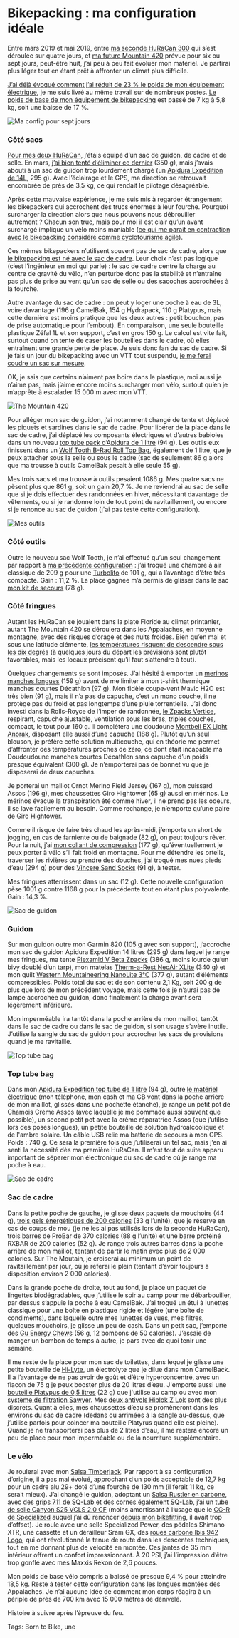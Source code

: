 # Bikepacking : ma configuration idéale

Entre mars 2019 et mai 2019, entre [ma seconde HuRaCan 300](https://tcrouzet.com/2019/03/15/dune-huracan-a-lautre/) qui s’est déroulée sur quatre jours, et [ma future Mountain 420](https://tcrouzet.com/2019/04/08/comment-preparer-un-raid-bikepacking/) prévue pour six ou sept jours, peut-être huit, j’ai peu à peu fait évoluer mon matériel. Je partirai plus léger tout en étant prêt à affronter un climat plus difficile.<span id="more-51553"></span>

[J’ai déjà évoqué comment j’ai réduit de 23 % le poids de mon équipement électrique](#), je me suis livré au même travail sur de nombreux postes. [Le poids de base de mon équipement de bikepacking](https://tcrouzet.com/2019/05/05/le-bikepacking-cest-quoi/) est passé de 7 kg à 5,8 kg, soit une baisse de 17 %.

![Ma config pour sept jours](https://tcrouzet.comhttps://tcrouzet.com/images_tc/2019/05/bikepacking2-600x448.jpg)

### Côté sacs

[Pour mes deux HuRaCan](https://tcrouzet.com/2019/03/07/bikepacking-de-la-theorie-a-la-pratique/), j’étais équipé d’un sac de guidon, de cadre et de selle. En mars, [j’ai bien tenté d’éliminer ce dernier](https://tcrouzet.com/2019/03/07/bikepacking-de-la-theorie-a-la-pratique/) (350 g), mais j’avais abouti à un sac de guidon trop lourdement chargé (un [Apidura Expédition de 14L](https://www.apidura.com/shop/expedition-handlebar-pack/), 295 g). Avec l’éclairage et le GPS, ma direction se retrouvait encombrée de près de 3,5 kg, ce qui rendait le pilotage désagréable.

Après cette mauvaise expérience, je me suis mis à regarder étrangement les bikepackers qui accrochent des trucs énormes à leur fourche. Pourquoi surcharger la direction alors que nous pouvons nous débrouiller autrement ? Chacun son truc, mais pour moi il est clair qu’un avant surchargé implique un vélo moins maniable ([ce qui me parait en contraction avec le bikepacking considéré comme cyclotourisme agile](https://tcrouzet.com/2019/05/05/le-bikepacking-cest-quoi/)).

Ces mêmes bikepackers n’utilisent souvent pas de sac de cadre, alors que [le bikepacking est né avec le sac de cadre](https://tcrouzet.com/2019/04/01/une-breve-histoire-du-bikepacking/). Leur choix n’est pas logique (c’est l’ingénieur en moi qui parle) : le sac de cadre centre la charge au centre de gravité du vélo, n’en perturbe donc pas la stabilité et n’entraîne pas plus de prise au vent qu’un sac de selle ou des sacoches accrochées à la fourche.

Autre avantage du sac de cadre : on peut y loger une poche à eau de 3L, voire davantage (196 g CamelBak, 154 g Hydrapack, 110 g Platypus, mais cette dernière est moins pratique que les deux autres : petit bouchon, pas de prise automatique pour l’embout). En comparaison, une seule bouteille plastique Zéfal 1L et son support, c’est en gros 150 g. Le calcul est vite fait, surtout quand on tente de caser les bouteilles dans le cadre, où elles entraînent une grande perte de place. Je suis donc fan du sac de cadre. Si je fais un jour du bikepacking avec un VTT tout suspendu, [je me ferai coudre un sac sur mesure](https://www.youtube.com/watch?v=oWDRiexLA0I&feature=youtu.be).

OK, je sais que certains n’aiment pas boire dans le plastique, moi aussi je n’aime pas, mais j’aime encore moins surcharger mon vélo, surtout qu’en je m’apprête à escalader 15 000 m avec mon VTT.

![The Mountain 420](https://tcrouzet.comhttps://tcrouzet.com/images_tc/2019/05/huracan-600x294.jpg)

Pour alléger mon sac de guidon, j’ai notamment changé de tente et déplacé les piquets et sardines dans le sac de cadre. Pour libérer de la place dans le sac de cadre, j’ai déplacé les composants électriques et d’autres babioles dans un nouveau [top tube pack d’Apidura de 1 litre](https://www.apidura.com/shop/backcountry-top-tube-pack/) (94 g). Les outils eux finissent dans un [Wolf Tooth B-Rad Roll Top Bag](https://www.wolftoothcomponents.com/collections/b-rad-system/products/b-rad-roll-top-bag), également de 1 litre, que je peux attacher sous la selle ou sous le cadre (sac de seulement 86 g alors que ma trousse à outils CamelBak pesait à elle seule 55 g).

Mes trois sacs et ma trousse à outils pesaient 1086 g. Mes quatre sacs ne pèsent plus que 861 g, soit un gain 20,7 %. Je ne reviendrai au sac de selle que si je dois effectuer des randonnées en hiver, nécessitant davantage de vêtements, ou si je randonne loin de tout point de ravitaillement, ou encore si je renonce au sac de guidon (j'ai pas testé cette configuration).

![Mes outils](https://tcrouzet.comhttps://tcrouzet.com/images_tc/2019/05/P1090743-600x450.jpg)

### Côté outils

Outre le nouveau sac Wolf Tooth, je n’ai effectué qu’un seul changement par rapport à [ma précédente configuration](https://tcrouzet.com/2019/03/07/bikepacking-de-la-theorie-a-la-pratique/) : j’ai troqué une chambre à air classique de 209 g pour une [Turbolito](https://www.tubolito.com/en/product/tubo-mtb/) de 101 g, qui a l’avantage d’être très compacte. Gain : 11,2 %. La place gagnée m’a permis de glisser dans le sac [mon kit de secours](https://www.amazon.com/Kit-Lightweight-Convenient-Emergency-Waterproof/dp/B00DV4H45Q/) (78 g).

### Côté fringues

Autant les HuRaCan se jouaient dans la plate Floride au climat printanier, autant The Mountain 420 se déroulera dans les Appalaches, en moyenne montagne, avec des risques d’orage et des nuits froides. Bien qu’en mai et sous une latitude clémente, [les températures risquent de descendre sous les dix degrés](https://www.accuweather.com/en/us/blue-ridge-ga/30513/month/332417?monyr=5/01/2019) (à quelques jours du départ les prévisions sont plutôt favorables, mais les locaux précisent qu’il faut s’attendre à tout).

Quelques changements se sont imposés. J’ai hésité à emporter un [merinos manches longues](https://www.ramblersway.com/mens/rambouillet-merino-wool/wool-crew-neck-tee-long-sleeve) (159 g) avant de me limiter à mon t-shirt thermique manches courtes Décathlon (97 g). Mon fidèle coupe-vent Mavic H2O est très bien (91 g), mais il n’a pas de capuche, c’est un mono couche, il ne protège pas du froid et pas longtemps d’une pluie torrentielle. J’ai donc investi dans la Rolls-Royce de l’imper de randonnée, [le Zpacks Vertice](https://zpacks.com/products/vertice-rain-jacket), respirant, capuche ajustable, ventilation sous les bras, triples couches, compact, le tout pour 160 g. Il complétera une doudoune [Montbell EX Light Anorak](https://www.montbell.us/products/disp.php?cat_id=25010&p_id=2301211&gen_cd=1), disposant elle aussi d’une capuche (188 g). Plutôt qu’un seul blouson, je préfère cette solution multicouche, qui en théorie me permet d’affronter des températures proches de zéro, ce dont était incapable ma Doudoudoune manches courtes Décathlon sans capuche d’un poids presque équivalent (300 g). Je n’emporterai pas de bonnet vu que je disposerai de deux capuches.

Je porterai un maillot Ornot Merino Field Jersey (167 g), mon cuissard Assos (196 g), mes chaussettes Giro Hightower (65 g) aussi en mérinos. Le mérinos évacue la transpiration été comme hiver, il ne prend pas les odeurs, il se lave facilement au besoin. Comme rechange, je n’emporte qu’une paire de Giro Hightower.

Comme il risque de faire très chaud les après-midi, j’emporte un short de jogging, en cas de farniente ou de baignade (82 g), on peut toujours rêver. Pour la nuit, j’ai [mon collant de compression](https://www.2xu.com/us/p/refresh-recovery-compression-tights/MA4419b.html?dwvar_MA4419b_color=BLACK_NERO#start=1) (177 g), qu’éventuellement je peux porter à vélo s’il fait froid en montagne. Pour me détendre les orteils, traverser les rivières ou prendre des douches, j’ai troqué mes nues pieds d’eau (294 g) pour des [Vincere Sand Socks](https://sandsocks.net/sand-socks/) (91 g), à tester.

Mes fringues atterrissent dans un sac (12 g). Cette nouvelle configuration pèse 1001 g contre 1168 g pour la précédente tout en étant plus polyvalente. Gain : 14,3 %.

![Sac de guidon](https://tcrouzet.comhttps://tcrouzet.com/images_tc/2019/05/P1090752-600x450.jpg)

### Guidon

Sur mon guidon outre mon Garmin 820 (105 g avec son support), j’accroche mon sac de guidon Apidura Expedition 14 litres (295 g) dans lequel je range mes fringues, ma tente [Plexamid V Beta Zpacks](https://zpacks.com/products/plexamid-v-beta-tent) (386 g, moins lourde qu’un bivy doublé d’un tarp), mon matelas [Therm-a-Rest NeoAir XLite](https://www.thermarest.com/mattresses/neoair-xlite) (340 g) et mon quilt [Western Mountaineering NanoLite 3°C](http://www.westernmountaineering.com/sleeping-bags/extremelite-series/nanolite-top-quilt/) (377 g), autant d’éléments compressibles. Poids total du sac et de son contenu 2,1 Kg, soit 200 g de plus que lors de mon précédent voyage, mais cette fois je n’aurai pas de lampe accrochée au guidon, donc finalement la charge avant sera légèrement inférieure.

Mon imperméable ira tantôt dans la poche arrière de mon maillot, tantôt dans le sac de cadre ou dans le sac de guidon, si son usage s’avère inutile. J’utilise la sangle du sac de guidon pour accrocher les sacs de provisions quand je me ravitaille.

![Top tube bag](https://tcrouzet.comhttps://tcrouzet.com/images_tc/2019/05/P1090747-600x450.jpg)

### Top tube bag

Dans mon [Apidura Expedition top tube de 1 litre](https://www.apidura.com/shop/expedition-top-tube-pack/) (94 g), outre [le matériel électrique](https://tcrouzet.com/2019/04/22/bikepacking-optimisation-electrique/) (mon téléphone, mon cash et ma CB vont dans la poche arrière de mon maillot, glissés dans une pochette étanche), je range un petit pot de Chamois Crème Assos (avec laquelle je me pommade aussi souvent que possible), un second petit pot avec la crème réparatrice Assos (que j’utilise lors des poses longues), un petite bouteille de solution hydroalcoolique et de l'ambre solaire. Un câble USB relie ma batterie de secours à mon GPS. Poids : 740 g. Ce sera la première fois que j’utiliserai un tel sac, mais j’en ai senti la nécessité dès ma première HuRaCan. Il m’est tout de suite apparu important de séparer mon électronique du sac de cadre où je range ma poche à eau.

![Sac de cadre](https://tcrouzet.comhttps://tcrouzet.com/images_tc/2019/05/P1090750-600x450.jpg)

### Sac de cadre

Dans la petite poche de gauche, je glisse deux paquets de mouchoirs (44 g), [trois gels énergétiques de 200 calories](https://shop.guenergy.com/collections/energy/products/energy-gel?variant=8445089677363) (33 g l’unité), que je réserve en cas de coups de mou (je ne les ai pas utilisés lors de la seconde HuRaCan), trois barres de ProBar de 370 calories (88 g l’unité) et une barre protéiné RXBAR de 200 calories (52 g). Je range trois autres barres dans la poche arrière de mon maillot, tentant de partir le matin avec plus de 2 000 calories. Sur The Moutain, je croiserai au minimum un point de ravitaillement par jour, où je referai le plein (tentant d’avoir toujours à disposition environ 2 000 calories).

Dans la grande poche de droite, tout au fond, je place un paquet de lingettes biodégradables, que j’utilise le soir au camp pour me débarbouiller, par dessus s’appuie la poche à eau CamelBak. J’ai troqué un étui à lunettes classique pour une boîte en plastique rigide et légère (une boîte de condiments), dans laquelle outre mes lunettes de vues, mes filtres, quelques mouchoirs, je glisse un peu de cash. Dans un petit sac, j’emporte des [Gu Energy Chews](https://guenergy.com/form/chews/) (56 g, 12 bombons de 50 calories). J’essaie de manger un bombon de temps à autre, je pars avec de quoi tenir une semaine.

Il me reste de la place pour mon sac de toilettes, dans lequel je glisse une petite bouteille de [Hi-Lyte](https://hi-lyte.com/products/hi-lyte-electrolyte-concentrate-regular?gclid=CjwKCAjwq-TmBRBdEiwAaO1en3Ts-fT4kEoQIahSeyHx5FDj1ZrFWq5Qa4-fPytecPMHKpOelHDTVxoCf7MQAvD_BwE), un électrolyte que je dilue dans mon CamelBack. Il a l’avantage de ne pas avoir de goût et d’être hyperconcentré, avec un flacon de 75 g je peux booster plus de 20 litres d’eau. J'emporte aussi une [bouteille Platypus de 0,5 litres](https://www.platy.com/bottles-storage/softbottle) (22 g) que j'utilise au camp ou avec mon [système de filtration Sawyer](https://sawyer.com/water-filtration/à). Mes [deux antivols Hiplok Z Lok](https://www.hiplok.com/z-lok-zip-tie/) sont des plus discrets. Quant à elles, mes chaussettes d’eau se promèneront dans les environs du sac de cadre (dedans ou arrimées à la sangle au-dessus, que j’utilise parfois pour coincer ma bouteille Platyrus quand elle est pleine). Quand je ne transporterai pas plus de 2 litres d’eau, il me restera encore un peu de place pour mon imperméable ou de la nourriture supplémentaire.

### Le vélo

Je roulerai avec mon [Salsa Timberjack](https://salsacycles.com/bikes/timberjack/2019_timberjack_nx_eagle_29). Par rapport à sa configuration d’origine, il a pas mal évolué, approchant d’un poids acceptable de 12,7 kg pour un cadre alu 29+ doté d’une fourche de 130 mm (il ferait 11 kg, ce serait mieux). J’ai changé le guidon, adoptant un [Salsa Rustler en carbone](https://salsacycles.com/components/category/mountain_handlebars/rustler_carbon), avec des [grips 711 de SQ-Lab](https://sqlab-usa.com/collections/grips) et des [cornes également SQ-Lab](https://sqlab-usa.com/products/inner-position-comfort-innerbarends), j’ai un [tube de selle Canyon S25 VCLS 2.0 CF](https://www.canyon.com/en-ro/gear/components/posts-and-clamps/seatposts/canyon-s25-vcls-2.0-cf-seatpost/148289.html) (moins amortissant à l’usage que le [CG-R de Specialized](https://www.specialized.com/us/en/cg-r-carbon-seatpost/p/156334?color=229919-156334&gclid=CjwKCAiA1ZDiBRAXEiwAIWyNC7WpDIuzf7gSyhtH9INF_fRVPgfV4YQx0uxsA621DdmRevkPn6gymhoCb4cQAvD_BwE) auquel j’ai dû renoncer [depuis mon bikefitting](https://tcrouzet.com/2019/04/19/etude-posturale-payer-ou-non/), il avait trop d’offset). Je roule avec une selle Specialized Power, des pédales Shimano XTR, une cassette et un dérailleur Sram GX, des [roues carbone Ibis 942 Logo](https://www.ibiscycles.com/wheels/), qui ont révolutionné la tenue de route dans les descentes techniques, tout en me donnant plus de vélocité en montée. Ces jantes de 35 mm intérieur offrent un confort impressionnant. À 20 PSI, j’ai l’impression d’être trop gonflé avec mes Maxxis Rekon de 2,6 pouces.

Mon poids de base vélo compris a baissé de presque 9,4 % pour atteindre 18,5 kg. Reste à tester cette configuration dans les longues montées des Appalaches. Je n’ai aucune idée de comment mon corps réagira à un périple de près de 700 km avec 15 000 mètres de dénivelé.

Histoire à suivre après l’épreuve du feu.

Tags: Born to Bike, une